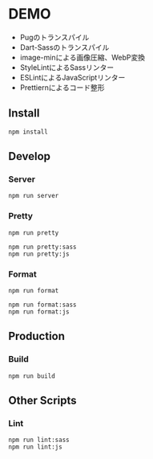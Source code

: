 # DEMO
- Pugのトランスパイル
- Dart-Sassのトランスパイル
- image-minによる画像圧縮、WebP変換
- StyleLintによるSassリンター
- ESLintによるJavaScriptリンター
- Prettiernによるコード整形

## Install
~~~
npm install
~~~

## Develop

### Server
```
npm run server
```

### Pretty
```
npm run pretty

npm run pretty:sass
npm run pretty:js
```

### Format
```
npm run format

npm run format:sass
npm run format:js
```

## Production

### Build
```
npm run build
```

## Other Scripts

### Lint
```
npm run lint:sass
npm run lint:js
```